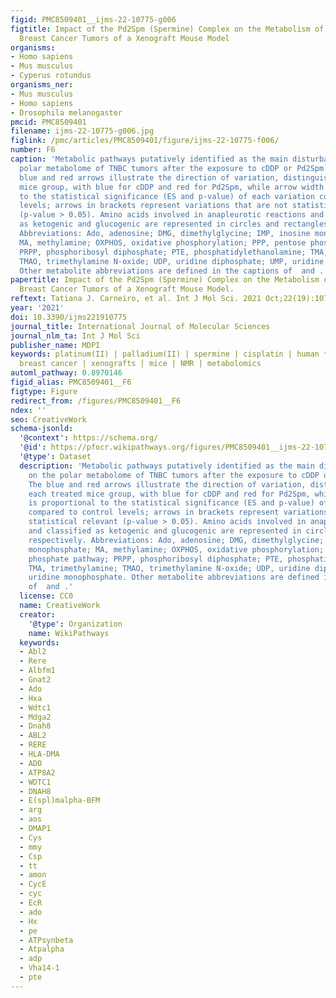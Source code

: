 ```yaml
---
figid: PMC8509401__ijms-22-10775-g006
figtitle: Impact of the Pd2Spm (Spermine) Complex on the Metabolism of Triple-Negative
  Breast Cancer Tumors of a Xenograft Mouse Model
organisms:
- Homo sapiens
- Mus musculus
- Cyperus rotundus
organisms_ner:
- Mus musculus
- Homo sapiens
- Drosophila melanogaster
pmcid: PMC8509401
filename: ijms-22-10775-g006.jpg
figlink: /pmc/articles/PMC8509401/figure/ijms-22-10775-f006/
number: F6
caption: 'Metabolic pathways putatively identified as the main disturbances on the
  polar metabolome of TNBC tumors after the exposure to cDDP or Pd2Spm complex. The
  blue and red arrows illustrate the direction of variation, distinguishing each treated
  mice group, with blue for cDDP and red for Pd2Spm, while arrow width is proportional
  to the statistical significance (ES and p-value) of each variation compared to control
  levels; arrows in brackets represent variations that are not statistical relevant
  (p-value > 0.05). Amino acids involved in anapleurotic reactions and classified
  as ketogenic and glucogenic are represented in circles and rectangles, respectively.
  Abbreviations: Ado, adenosine; DMG, dimethylglycine; IMP, inosine monophosphate;
  MA, methylamine; OXPHOS, oxidative phosphorylation; PPP, pentose phosphate pathway;
  PRPP, phosphoribosyl diphosphate; PTE, phosphatidylethanolamine; TMA, trimethylamine;
  TMAO, trimethylamine N-oxide; UDP, uridine diphosphate; UMP, uridine monophosphate.
  Other metabolite abbreviations are defined in the captions of  and .'
papertitle: Impact of the Pd2Spm (Spermine) Complex on the Metabolism of Triple-Negative
  Breast Cancer Tumors of a Xenograft Mouse Model.
reftext: Tatiana J. Carneiro, et al. Int J Mol Sci. 2021 Oct;22(19):10775.
year: '2021'
doi: 10.3390/ijms221910775
journal_title: International Journal of Molecular Sciences
journal_nlm_ta: Int J Mol Sci
publisher_name: MDPI
keywords: platinum(II) | palladium(II) | spermine | cisplatin | human triple-negative
  breast cancer | xenografts | mice | NMR | metabolomics
automl_pathway: 0.8970146
figid_alias: PMC8509401__F6
figtype: Figure
redirect_from: /figures/PMC8509401__F6
ndex: ''
seo: CreativeWork
schema-jsonld:
  '@context': https://schema.org/
  '@id': https://pfocr.wikipathways.org/figures/PMC8509401__ijms-22-10775-g006.html
  '@type': Dataset
  description: 'Metabolic pathways putatively identified as the main disturbances
    on the polar metabolome of TNBC tumors after the exposure to cDDP or Pd2Spm complex.
    The blue and red arrows illustrate the direction of variation, distinguishing
    each treated mice group, with blue for cDDP and red for Pd2Spm, while arrow width
    is proportional to the statistical significance (ES and p-value) of each variation
    compared to control levels; arrows in brackets represent variations that are not
    statistical relevant (p-value > 0.05). Amino acids involved in anapleurotic reactions
    and classified as ketogenic and glucogenic are represented in circles and rectangles,
    respectively. Abbreviations: Ado, adenosine; DMG, dimethylglycine; IMP, inosine
    monophosphate; MA, methylamine; OXPHOS, oxidative phosphorylation; PPP, pentose
    phosphate pathway; PRPP, phosphoribosyl diphosphate; PTE, phosphatidylethanolamine;
    TMA, trimethylamine; TMAO, trimethylamine N-oxide; UDP, uridine diphosphate; UMP,
    uridine monophosphate. Other metabolite abbreviations are defined in the captions
    of  and .'
  license: CC0
  name: CreativeWork
  creator:
    '@type': Organization
    name: WikiPathways
  keywords:
  - Abl2
  - Rere
  - Albfm1
  - Gnat2
  - Ado
  - Hxa
  - Wdtc1
  - Mdga2
  - Dnah8
  - ABL2
  - RERE
  - HLA-DMA
  - ADO
  - ATP8A2
  - WDTC1
  - DNAH8
  - E(spl)malpha-BFM
  - arg
  - aos
  - DMAP1
  - Cys
  - mmy
  - Csp
  - tt
  - amon
  - CycE
  - cyc
  - EcR
  - ado
  - Hx
  - pe
  - ATPsynbeta
  - Atpalpha
  - adp
  - Vha14-1
  - pte
---
```

